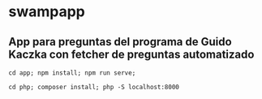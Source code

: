 # swampapp
## App para preguntas del programa de Guido Kaczka con fetcher de preguntas automatizado

```
cd app; npm install; npm run serve;

cd php; composer install; php -S localhost:8000
```
